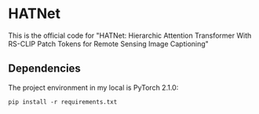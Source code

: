 # HATNet
This is the official code for "HATNet: Hierarchic Attention Transformer With RS-CLIP Patch Tokens for Remote Sensing Image Captioning"

 ## Dependencies
  The project environment in my local is PyTorch 2.1.0:
  
  `pip install -r requirements.txt`
